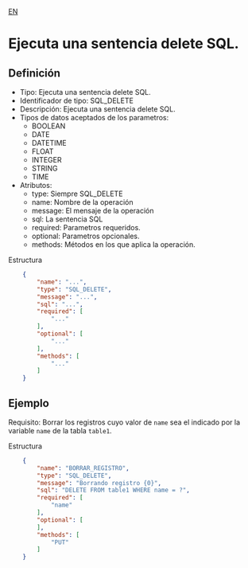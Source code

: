 [EN](SQL_DELETE.md)
# Ejecuta una sentencia delete SQL.

## Definición
* Tipo: Ejecuta una sentencia delete SQL.
* Identificador de tipo: SQL_DELETE
* Descripción: Ejecuta una sentencia delete SQL.
* Tipos de datos aceptados de los parametros:
  * BOOLEAN
  * DATE
  * DATETIME
  * FLOAT
  * INTEGER
  * STRING
  * TIME
* Atributos:
  * type: Siempre SQL_DELETE
  * name: Nombre de la operación
  * message: El mensaje de la operación
  * sql: La sentencia SQL 
  * required: Parametros requeridos.
  * optional: Parametros opcionales.
  * methods: Métodos en los que aplica la operación.

Estructura
```json
	{
		"name": "...",
		"type": "SQL_DELETE",
		"message": "...",
		"sql": "...",
		"required": [
			"..."
		],
		"optional": [
			"..."
		],
		"methods": [
			"..."
		]
	}
```
## Ejemplo

Requisito: Borrar los registros cuyo valor de `name` sea el indicado por la variable `name` de la tabla `table1`.

Estructura
```json
	{
		"name": "BORRAR_REGISTRO",
		"type": "SQL_DELETE",
		"message": "Borrando registro {0}",
		"sql": "DELETE FROM table1 WHERE name = ?",
		"required": [
			"name"
		],
		"optional": [
		],
		"methods": [
			"PUT"
		]
	}
```
